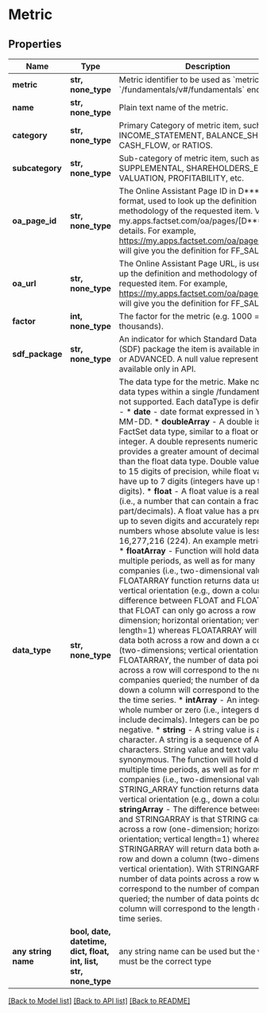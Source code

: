 # Metric


## Properties
Name | Type | Description | Notes
------------ | ------------- | ------------- | -------------
**metric** | **str, none_type** | Metric identifier to be used as &#x60;metrics&#x60; input in &#x60;/fundamentals/v#/fundamentals&#x60; endpoint. | [optional] 
**name** | **str, none_type** | Plain text name of the metric. | [optional] 
**category** | **str, none_type** | Primary Category of metric item, such as, INCOME_STATEMENT, BALANCE_SHEET, CASH_FLOW, or RATIOS. | [optional] 
**subcategory** | **str, none_type** | Sub-category of metric item, such as ASSETS, SUPPLEMENTAL, SHAREHOLDERS_EQUITY, VALUATION, PROFITABILITY, etc. | [optional] 
**oa_page_id** | **str, none_type** | The Online Assistant Page ID in D***** format, used to look up the definition and methodology of the requested item. Visit my.apps.factset.com/oa/pages/[D*****] for details. For example, https://my.apps.factset.com/oa/pages/D10585 will give you the definition for FF_SALES. | [optional] 
**oa_url** | **str, none_type** | The Online Assistant Page URL, is used to look up the definition and methodology of the requested item. For example, https://my.apps.factset.com/oa/pages/D10585 will give you the definition for FF_SALES. | [optional] 
**factor** | **int, none_type** | The factor for the metric (e.g. 1000 &#x3D; thousands). | [optional] 
**sdf_package** | **str, none_type** | An indicator for which Standard Data Feed (SDF) package the item is available in - BASIC or ADVANCED. A null value represents items available only in API. | [optional] 
**data_type** | **str, none_type** | The data type for the metric. Make note, mixing data types within a single /fundamentals API is not supported. Each dataType is defined below -   * **date** - date format expressed in YYYY-MM-DD.   * **doubleArray** - A double is a FactSet data type, similar to a float or an integer. A double represents numeric data but provides a greater amount of decimal precision than the float data type. Double values have up to 15 digits of precision, while float values have up to 7 digits (integers have up to 10 digits).   * **float** - A float value is a real number (i.e., a number that can contain a fractional part/decimals). A float value has a precision of up to seven digits and accurately represents numbers whose absolute value is less than 16,277,216 (224). An example metric includes   * **floatArray** - Function will hold data for multiple periods, as well as for many companies (i.e., two-dimensional value). The FLOATARRAY function returns data using a vertical orientation (e.g., down a column). The difference between FLOAT and FLOATARRAY is that FLOAT can only go across a row (one-dimension; horizontal orientation; vertical length&#x3D;1) whereas FLOATARRAY will return data both across a row and down a column (two-dimensions; vertical orientation). With FLOATARRAY, the number of data points across a row will correspond to the number of companies queried; the number of data points down a column will correspond to the length of the time series.   * **intArray** - An integer is a whole number or zero (i.e., integers do not include decimals). Integers can be positive or negative.   * **string** - A string value is an ASCII character. A string is a sequence of ASCII characters. String value and text value are synonymous. The function will hold data for multiple time periods, as well as for many companies (i.e., two-dimensional value). The STRING_ARRAY function returns data using a vertical orientation (e.g., down a column)   * **stringArray** - The difference between STRING and STRINGARRAY is that STRING can only go across a row (one-dimension; horizontal orientation; vertical length&#x3D;1) whereas STRINGARRAY will return data both across a row and down a column (two-dimensions; vertical orientation). With STRINGARRAY, the number of data points across a row will correspond to the number of companies queried; the number of data points down a column will correspond to the length of the time series.  | [optional] 
**any string name** | **bool, date, datetime, dict, float, int, list, str, none_type** | any string name can be used but the value must be the correct type | [optional]

[[Back to Model list]](../README.md#documentation-for-models) [[Back to API list]](../README.md#documentation-for-api-endpoints) [[Back to README]](../README.md)


